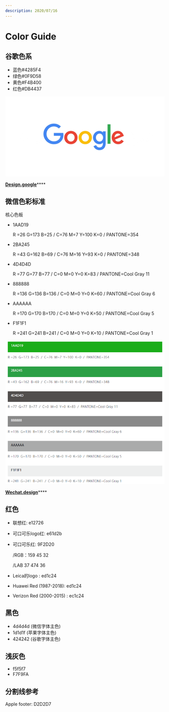 ```yaml
---
description: 2020/07/16
---
```


# Color Guide

## 谷歌色系

* 蓝色\#4285F4
* 绿色\#0F9D58
* 黄色\#F4B400
* 红色\#DB4437

![Google Logo](../.gitbook/assets/image%20%281%29.png)

[**Design.google**](https://design.google/library/evolving-google-identity/)\*\*\*\*

## 微信色彩标准

核心色板

* 1AAD19

  R =26 G=173 B=25 / C=76 M=7 Y=100 K=0 / PANTONE=354

* 2BA245

  R =43 G=162 B=69 / C=76 M=16 Y=93 K=0 / PANTONE=348

* 4D4D4D

  R =77 G=77 B=77 / C=0 M=0 Y=0 K=83 / PANTONE=Cool Gray 11

* 888888

  R =136 G=136 B=136 / C=0 M=0 Y=0 K=60 / PANTONE=Cool Gray 6

* AAAAAA

  R =170 G=170 B=170 / C=0 M=0 Y=0 K=50 / PANTONE=Cool Gray 5

* F1F1F1

  R =241 G=241 B=241 / C=0 M=0 Y=0 K=10 / PANTONE=Cool Gray 1

![&#x6838;&#x5FC3;&#x8272;&#x677F;](../.gitbook/assets/image.png)

[**Wechat.design**](https://wechat.design/)\*\*\*\*

## 红色

* 联想红: e12726
* 可口可乐logo红: e61d2b
* 可口可乐红: 9F2D20

  /RGB：159 45 32

  /LAB 37 474 36

* Leica的logo
  : ed1c24
* Huawei Red \(1987-2018\): ed1c24
* Verizon Red \(2000-2015\)
  : ec1c24

## 黑色

* 4d4d4d   \(微信字体主色\)
* 1d1d1f   \(苹果字体主色\)
* 424242   \(谷歌字体主色\)

## 浅灰色

* f5f5f7
* F7F9FA

## 分割线参考

Apple footer: D2D2D7



